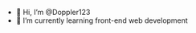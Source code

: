 - 👋 Hi, I’m @Doppler123
- 🌱 I’m currently learning front-end web development

<!---
Doppler123/Doppler123 is a ✨ special ✨ repository because its `README.md` (this file) appears on your GitHub profile.
You can click the Preview link to take a look at your changes.
--->
